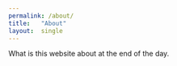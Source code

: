 ```yaml
---
permalink: /about/
title:   "About"
layout:  single
---
```


What is this website about at the end of the day.
